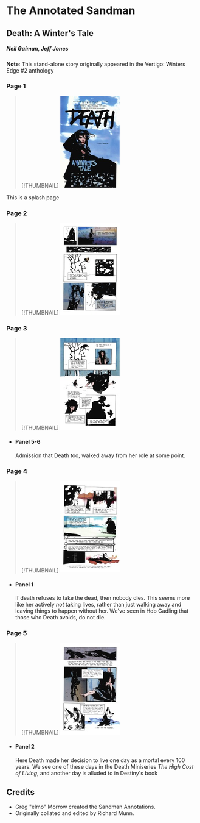 # The Annotated Sandman

## Death: A Winter's Tale

##### Neil Gaiman, Jeff Jones

**Note**: This stand-alone story originally appeared in the Vertigo: Winters Edge #2 anthology


### Page 1
> [!THUMBNAIL] ![](thumbnails/sandman-death-winter/page01.jpg)

This is a splash page

### Page 2

> [!THUMBNAIL] ![](thumbnails/sandman-death-winter/page02.jpg)

### Page 3

> [!THUMBNAIL] ![](thumbnails/sandman-death-winter/page03.jpg)

- #### Panel 5-6
  Admission that Death too, walked away from her role at some point.


### Page 4

> [!THUMBNAIL] ![](thumbnails/sandman-death-winter/page04.jpg)

- #### Panel 1
  If death refuses to take the dead, then nobody dies.   This seems more like her actively _not_ taking lives, rather than just walking away and leaving things to happen without her.    We've seen in Hob Gadling that those who Death avoids, do not die.


### Page 5

> [!THUMBNAIL] ![](thumbnails/sandman-death-winter/page05.jpg)

- #### Panel 2
  Here Death made her decision to live one day as a mortal every 100 years.   We see one of these days in the Death Miniseries _The High Cost of Living_, and another day is alluded to in Destiny's book


## Credits

- Greg "elmo" Morrow created the Sandman Annotations.
- Originally collated and edited by Richard Munn.